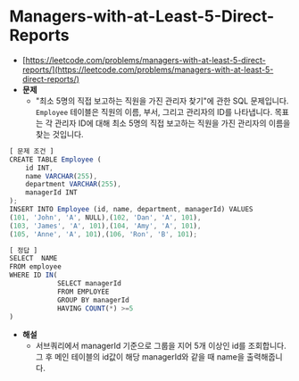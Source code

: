 # **Managers-with-at-Least-5-Direct-Reports**

- [https://leetcode.com/problems/managers-with-at-least-5-direct-reports/](https://leetcode.com/problems/managers-with-at-least-5-direct-reports/)
- **문제**
  - "최소 5명의 직접 보고하는 직원을 가진 관리자 찾기"에 관한 SQL 문제입니다. `Employee` 테이블은 직원의 이름, 부서, 그리고 관리자의 ID를 나타냅니다. 목표는 각 관리자 ID에 대해 최소 5명의 직접 보고하는 직원을 가진 관리자의 이름을 찾는 것입니다.

```jsx
[ 문제 조건 ]
CREATE TABLE Employee (
    id INT,
    name VARCHAR(255),
    department VARCHAR(255),
    managerId INT
);
INSERT INTO Employee (id, name, department, managerId) VALUES
(101, 'John', 'A', NULL),(102, 'Dan', 'A', 101),
(103, 'James', 'A', 101),(104, 'Amy', 'A', 101),
(105, 'Anne', 'A', 101),(106, 'Ron', 'B', 101);
```

```jsx
[ 정답 ]
SELECT	NAME
FROM employee
WHERE ID IN(
			SELECT managerId
			FROM EMPLOYEE
			GROUP BY managerId
			HAVING COUNT(*) >=5
)
```

- **해설**
  - 서브쿼리에서 managerId 기준으로 그룹을 지어 5개 이상인 id를 조회합니다. 그 후 메인 테이블의 id값이 해당 managerId와 같을 때 name을 출력해줍니다.
